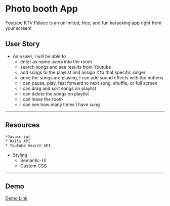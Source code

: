 # Photo booth App

Youtube KTV Palace is an unlimited, free, and fun karaoking app right from your screen!   

## User Story
* As a user, I will be able to
	* enter as name users into the room
	* search songs and see results from Youtube
	* add songs to the playlist and assign it to that specific singer
	* once the songs are playing, I can add sound effects with the buttons
	* I can pause, play, fast forward to next song, shuffle, or full screen
	* I can drag and sort songs on playlist
  * I can delete the songs on playlist
  * I can leave the room
  * I can see how many times I have sung

---

## Resources
	*Javascript
	* Rails API
	* Youtube Search API

* Styling
	* Semantic-UI
	* Custom CSS

---

## Demo
[Demo Link](https://www.youtube.com/watch?v=WXLtqoH3BVo)
